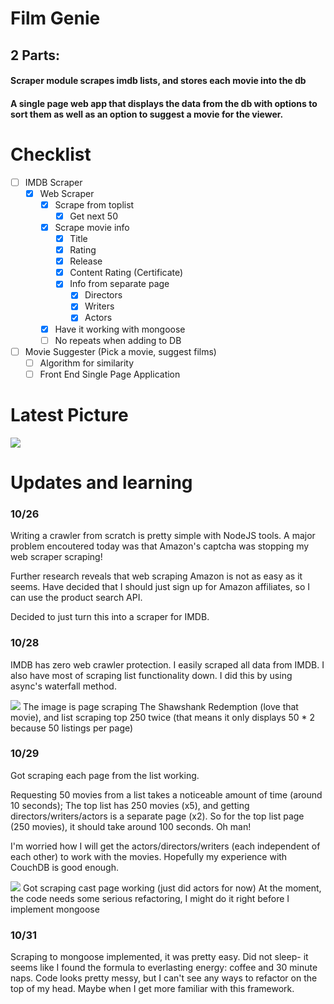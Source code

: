 # Film Genie
## 2 Parts:
#### Scraper module scrapes imdb lists, and stores each movie into the db
#### A single page web app that displays the data from the db with options to sort them as well as an option to suggest a movie for the viewer.

# Checklist
- [ ] IMDB Scraper
    - [x] Web Scraper
        - [x] Scrape from toplist
            - [x] Get next 50
        - [x] Scrape movie info
            - [x] Title
            - [x] Rating
            - [x] Release
            - [x] Content Rating (Certificate)
            - [x] Info from separate page
                - [x] Directors
                - [x] Writers
                - [x] Actors
        - [x] Have it working with mongoose
        - [ ] No repeats when adding to DB
- [ ] Movie Suggester (Pick a movie, suggest films)
    - [ ] Algorithm for similarity
    - [ ] Front End Single Page Application

# Latest Picture
![](https://i.imgur.com/B29my5Q.png)

# Updates and learning
### 10/26
Writing a crawler from scratch is pretty simple with NodeJS tools.
A major problem encoutered today was that Amazon's captcha was stopping my web scraper scraping!

Further research reveals that web scraping Amazon is not as easy as it seems.
Have decided that I should just sign up for Amazon affiliates, so I can use the product search API.

Decided to just turn this into a scraper for IMDB.

### 10/28
IMDB has zero web crawler protection. I easily scraped all data from IMDB.
I also have most of scraping list functionality down. I did this by using async's waterfall method.

![](https://i.imgur.com/cMCeILV.png)
The image is page scraping The Shawshank Redemption (love that movie), and list scraping top 250 twice (that means it only displays 50 * 2 because 50 listings per page)

### 10/29
Got scraping each page from the list working.

Requesting 50 movies from a list takes a noticeable amount of time (around 10 seconds);
The top list has 250 movies (x5), and getting directors/writers/actors is a separate page (x2). 
So for the top list page (250 movies), it should take around 100 seconds. Oh man!

I'm worried how I will get the actors/directors/writers (each independent of each other) to work with the movies. Hopefully my experience with CouchDB is good enough.

![](https://i.imgur.com/B29my5Q.png)
Got scraping cast page working (just did actors for now)
At the moment, the code needs some serious refactoring, I might do it right before I implement mongoose

### 10/31
Scraping to mongoose implemented, it was pretty easy. Did not sleep- it seems like I found the formula to everlasting energy: coffee and 30 minute naps.
Code looks pretty messy, but I can't see any ways to refactor on the top of my head. Maybe when I get more familiar with this framework.
